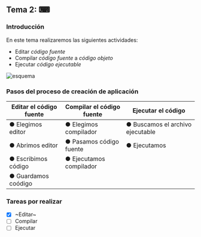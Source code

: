 ## Tema 2: ⌨

### Introducción


En este tema realizaremos las siguientes actividades:

- Editar *código fuente*
- Compilar *código fuente* a *código objeto*
- Ejecutar *código ejecutable*
 
![esquema](https://localdab.org/wp-content/uploads/2022/11/Compiler-2.jpg)

### Pasos del proceso de creación de aplicación

Editar el código fuente | Compilar el código fuente | Ejecutar el código
------------------------|---------------------------|--------------------
● Elegimos editor       | ● Elegimos compilador     | ● Buscamos el archivo ejecutable
● Abrimos editor        | ● Pasamos código fuente   | ● Ejecutamos
● Escribimos código     | ● Ejecutamos compilador   |
● Guardamos coódigo     |                           |


### Tareas por realizar

- [x] ~Editar~
- [ ] Compilar
- [ ] Ejecutar

